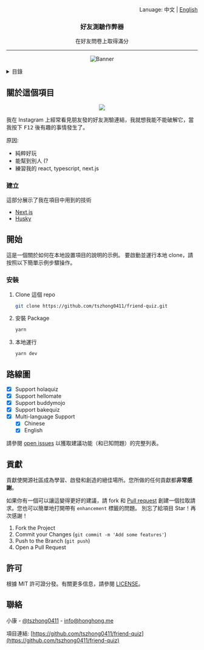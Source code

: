 <p align="right">Lanuage: 中文  | <a href="./README.md">English</a></p>
<div align="center">
  <h3 align="center">好友測驗作弊器</h3>
  <p align="center">
    在好友問卷上取得滿分
  </p>
  <hr />
  <p align="center">
  <img src="https://socialify.git.ci/tszhong0411/friend-quiz/image?font=KoHo&forks=1&issues=1&logo=https%3A%2F%2Fhonghong.me%2Fstatic%2Fimages%2Flogo%2Flogo-black.png&name=1&owner=1&pattern=Brick%20Wall&pulls=1&stargazers=1&theme=Dark"  alt="Banner">
  </p>
</div>
<details>
  <summary>目錄</summary>
  <ol>
    <li>
      <a href="#關於這個項目">關於這個項目</a>
      <ul>
        <li><a href="#建立">建立</a></li>
      </ul>
    </li>
    <li>
      <a href="#開始">開始</a>
      <ul>
        <li><a href="#安裝">安裝</a></li>
      </ul>
    </li>
    <li><a href="#路線圖">路線圖</a></li>
    <li><a href="#貢獻">貢獻</a></li>
    <li><a href="#許可">許可</a></li>
    <li><a href="#聯絡">聯絡</a></li>
  </ol>
</details>

<!-- ABOUT THE PROJECT -->

## 關於這個項目

<p align="center">
  <img src="./public/static/images/screenshot/screenshot.png">
</p>

我在 Instagram 上經常看見朋友發的好友測驗連結，我就想我能不能破解它，當我按下 <kbd>F12</kbd> 後有趣的事情發生了。

原因:

- 純粹好玩
- 能幫到別人 (?
- 練習我的 react, typescript, next.js

### 建立

這部分展示了我在項目中用到的技術

- [Next.js](https://nextjs.org/)
- [Husky](https://github.com/typicode/husky)

<!-- GETTING STARTED -->

## 開始

這是一個關於如何在本地設置項目的說明的示例。
要啟動並運行本地 clone，請按照以下簡單示例步驟操作。

### 安裝

1. Clone 這個 repo
   ```sh
   git clone https://github.com/tszhong0411/friend-quiz.git
   ```
2. 安裝 Package
   ```sh
   yarn
   ```
3. 本地運行
   ```sh
   yarn dev
   ```

## 路線圖

- [x] Support holaquiz
- [x] Support hellomate
- [x] Support buddymojo
- [x] Support bakequiz
- [x] Multi-language Support
  - [x] Chinese
  - [x] English

請參閱 [open issues](https://github.com/tszhong0411/friend-quiz/issues) 以獲取建議功能（和已知問題）的完整列表。

<!-- CONTRIBUTING -->

## 貢獻

貢獻使開源社區成為學習、啟發和創造的絕佳場所。您所做的任何貢獻都**非常感謝**。

如果你有一個可以讓這變得更好的建議，請 fork 和 [Pull request](https://github.com/TszHong0411/friend-quiz/pulls) 創建一個拉取請求。您也可以簡單地打開帶有 `enhancement` 標籤的問題。
別忘了給項目 Star！再次感謝！

1. Fork the Project
2. Commit your Changes (`git commit -m 'Add some features'`)
3. Push to the Branch (`git push`)
4. Open a Pull Request

<!-- LICENSE -->

## 許可

根據 MIT 許可證分發。有關更多信息，請參閱 [LICENSE](https://github.com/TszHong0411/friend-quiz/blob/main/LICENSE)。

<!-- CONTACT -->

## 聯絡

小康 - [@tszhong0411](https://www.instagram.com/tszhong0411/) - info@honghong.me

項目連結: [https://github.com/tszhong0411/friend-quiz](https://github.com/tszhong0411/friend-quiz)

